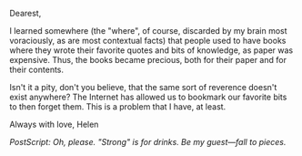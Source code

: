 Dearest,

I learned somewhere (the "where", of course, discarded by my brain most voraciously, as are most contextual facts) that people used to have books where they wrote their favorite quotes and bits of knowledge, as paper was expensive. Thus, the books became precious, both for their paper and for their contents.

Isn't it a pity, don't you believe, that the same sort of reverence doesn't exist anywhere? The Internet has allowed us to bookmark our favorite bits to then forget them. This is a problem that I have, at least.

Always with love,
Helen

_PostScript:_ _Oh, please. "Strong" is for drinks. Be my guest—fall to pieces._
